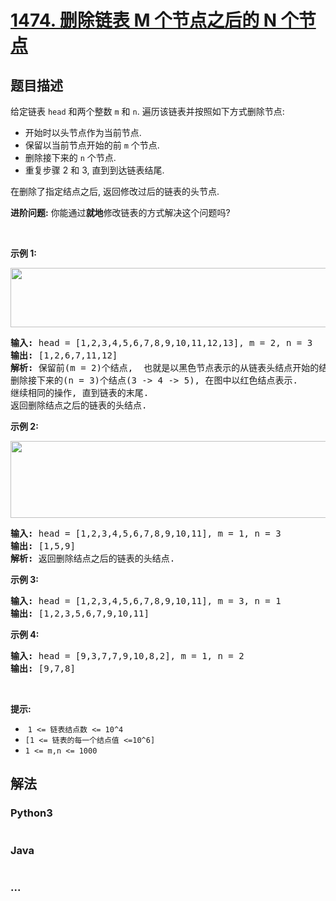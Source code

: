 # [1474. 删除链表 M 个节点之后的 N 个节点](https://leetcode-cn.com/problems/delete-n-nodes-after-m-nodes-of-a-linked-list)



## 题目描述

<!-- 这里写题目描述 -->

<p>给定链表 <code>head</code> 和两个整数 <code>m</code> 和 <code>n</code>. 遍历该链表并按照如下方式删除节点:</p>

<ul>
	<li>开始时以头节点作为当前节点.</li>
	<li>保留以当前节点开始的前 <code>m</code> 个节点.</li>
	<li>删除接下来的 <code>n</code> 个节点.</li>
	<li>重复步骤 2 和 3, 直到到达链表结尾.</li>
</ul>

<p>在删除了指定结点之后, 返回修改过后的链表的头节点.</p>

<p><strong>进阶问题:</strong> 你能通过<strong>就地</strong>修改链表的方式解决这个问题吗?</p>

<p> </p>

<p><strong>示例 1:</strong></p>

<p><strong><img alt="" src="https://assets.leetcode.com/uploads/2020/06/06/sample_1_1848.png" style="height: 95px; width: 620px;" /></strong></p>

<pre>
<strong>输入:</strong> head = [1,2,3,4,5,6,7,8,9,10,11,12,13], m = 2, n = 3
<strong>输出:</strong> [1,2,6,7,11,12]
<strong>解析: </strong>保留前(m = 2)个结点,  也就是以黑色节点表示的从链表头结点开始的结点(1 ->2).
删除接下来的(n = 3)个结点(3 -> 4 -> 5), 在图中以红色结点表示.
继续相同的操作, 直到链表的末尾.
返回删除结点之后的链表的头结点.</pre>

<p><strong>示例 2:</strong></p>

<p><strong><img alt="" src="https://assets.leetcode.com/uploads/2020/06/06/sample_2_1848.png" style="height: 123px; width: 620px;" /></strong></p>

<pre>
<strong>输入:</strong> head = [1,2,3,4,5,6,7,8,9,10,11], m = 1, n = 3
<strong>输出:</strong> [1,5,9]
<strong>解析:</strong> 返回删除结点之后的链表的头结点.</pre>

<p><strong>示例 3:</strong></p>

<pre>
<strong>输入:</strong> head = [1,2,3,4,5,6,7,8,9,10,11], m = 3, n = 1
<strong>输出:</strong> [1,2,3,5,6,7,9,10,11]
</pre>

<p><strong>示例 4:</strong></p>

<pre>
<strong>输入:</strong> head = [9,3,7,7,9,10,8,2], m = 1, n = 2
<strong>输出:</strong> [9,7,8]
</pre>

<p> </p>

<p><strong>提示:</strong></p>

<ul>
	<li> <code>1 <= 链表结点数 <= 10^4</code></li>
	<li><code>[1 <= 链表的每一个结点值 <=10^6]</code></li>
	<li><code>1 <= m,n <= 1000</code></li>
</ul>


## 解法

<!-- 这里可写通用的实现逻辑 -->

<!-- tabs:start -->

### **Python3**

<!-- 这里可写当前语言的特殊实现逻辑 -->

```python

```

### **Java**

<!-- 这里可写当前语言的特殊实现逻辑 -->

```java

```

### **...**

```

```

<!-- tabs:end -->
